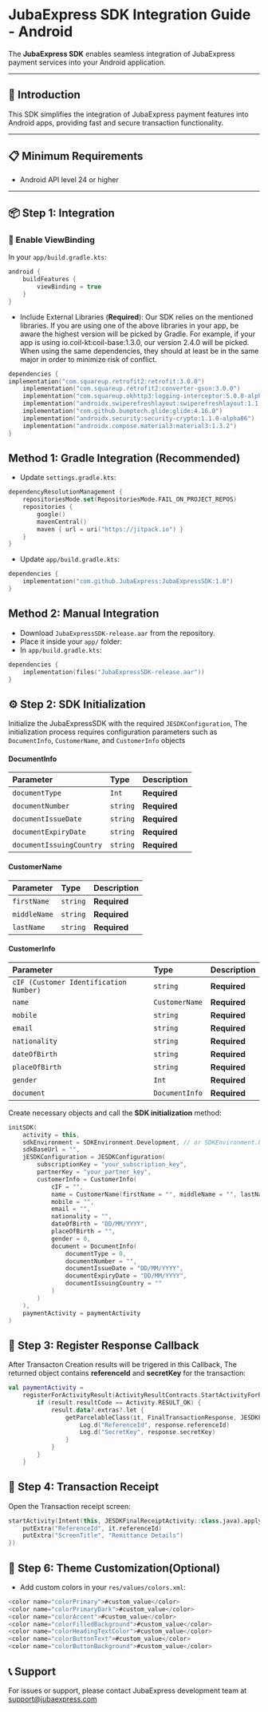 # JubaExpress SDK Integration Guide - Android

The **JubaExpress SDK** enables seamless integration of JubaExpress payment services into your Android application.

---

## 🚀 Introduction

This SDK simplifies the integration of JubaExpress payment features into Android apps, providing fast and secure transaction functionality.

---

## 📋 Minimum Requirements

- Android API level 24 or higher

---

## 📦 Step 1: Integration

### 🔧 Enable ViewBinding

In your `app/build.gradle.kts`:

```kotlin
android {
    buildFeatures {
        viewBinding = true
    }
}
```

- Include External Libraries (**Required**):
Our SDK relies on the mentioned libraries. If you are using one of the above libraries in your app, be aware the highest version will be picked by Gradle. For example, if your app is using io.coil-kt:coil-base:1.3.0, our version 2.4.0 will be picked. When using the same dependencies, they should at least be in the same major in order to minimize risk of conflict.

```kotlin
dependencies {
implementation("com.squareup.retrofit2:retrofit:3.0.0")
    implementation("com.squareup.retrofit2:converter-gson:3.0.0")
    implementation("com.squareup.okhttp3:logging-interceptor:5.0.0-alpha.17")
    implementation("androidx.swiperefreshlayout:swiperefreshlayout:1.1.0")
    implementation("com.github.bumptech.glide:glide:4.16.0")
    implementation("androidx.security:security-crypto:1.1.0-alpha06")
    implementation("androidx.compose.material3:material3:1.3.2")
}
```

## Method 1: Gradle Integration (Recommended)

- Update `settings.gradle.kts`:

```kotlin
dependencyResolutionManagement {
    repositoriesMode.set(RepositoriesMode.FAIL_ON_PROJECT_REPOS)
    repositories {
        google()
        mavenCentral()
        maven { url = uri("https://jitpack.io") }
    }
}
```

- Update `app/build.gradle.kts`:

```kotlin
dependencies {
    implementation("com.github.JubaExpress:JubaExpressSDK:1.0")
}
```

## Method 2: Manual Integration

- Download `JubaExpressSDK-release.aar` from the repository.
- Place it inside your `app/` folder:
- In `app/build.gradle.kts`:

```kotlin
dependencies {
    implementation(files("JubaExpressSDK-release.aar"))
}
```

## ⚙️ Step 2: SDK Initialization

Initialize the JubaExpressSDK with the required `JESDKConfiguration`, The initialization process requires configuration parameters such as `DocumentInfo`, `CustomerName`, and `CustomerInfo` objects

#### DocumentInfo

| Parameter | Type     | Description                |
| :-------- | :------- | :------------------------- |
| `documentType` | `Int` | **Required** |
| `documentNumber` | `string` | **Required** |
| `documentIssueDate` | `string` | **Required** |
| `documentExpiryDate` | `string` | **Required** |
| `documentIssuingCountry` | `string` | **Required** |


#### CustomerName


| Parameter | Type     | Description                |
| :-------- | :------- | :------------------------- |
| `firstName` | `string` | **Required** |
| `middleName` | `string` | **Required** |
| `lastName` | `string` | **Required** |

#### CustomerInfo


| Parameter | Type     | Description                |
| :-------- | :------- | :------------------------- |
| `cIF (Customer Identification Number)` | `string` | **Required** |
| `name` | `CustomerName` | **Required** |
| `mobile` | `string` | **Required** |
| `email` | `string` | **Required** |
| `nationality` | `string` | **Required** |
| `dateOfBirth` | `string` | **Required** |
| `placeOfBirth` | `string` | **Required** |
| `gender` | `Int` | **Required** |
| `document` | `DocumentInfo` | **Required** |


Create necessary objects and call the **SDK initialization** method:

```kotlin
initSDK(
    activity = this,
    sdkEnvironment = SDKEnvironment.Development, // or SDKEnvironment.Production
    sdkBaseUrl = "",
    jESDKConfiguration = JESDKConfiguration(
        subscriptionKey = "your_subscription_key",
        partnerKey = "your_partner_key",
        customerInfo = CustomerInfo(
            cIF = "",
            name = CustomerName(firstName = "", middleName = "", lastName = ""),
            mobile = "",
            email = "",
            nationality = "",
            dateOfBirth = "DD/MM/YYYY",
            placeOfBirth = "",
            gender = 0,
            document = DocumentInfo(
                documentType = 0,
                documentNumber = "",
                documentIssueDate = "DD/MM/YYYY",
                documentExpiryDate = "DD/MM/YYYY",
                documentIssuingCountry = ""
            )
        )
    ),
    paymentActivity = paymentActivity
)
```

## 🔁 Step 3: Register Response Callback
After Transacton Creation results will be trigered in this Callback, The returned object contains **referenceId** and **secretKey** for the transaction:

```kotlin
val paymentActivity =
    registerForActivityResult(ActivityResultContracts.StartActivityForResult()) { result ->
        if (result.resultCode == Activity.RESULT_OK) {
            result.data?.extras?.let {
                getParcelableClass(it, FinalTransactionResponse, JESDKFinalTransactionModel::class.java)?.let { response ->
                    Log.d("ReferenceId", response.referenceId)
                    Log.d("SecretKey", response.secretKey)
                }
            }
        }
    }
```

## 🧾 Step 4: Transaction Receipt
Open the Transaction receipt screen:

```kotlin
startActivity(Intent(this, JESDKFinalReceiptActivity::class.java).apply {
    putExtra("ReferenceId", it.referenceId)
    putExtra("ScreenTitle", "Remittance Details")
})
```

## 🎨 Step 6: Theme Customization(Optional)
- Add custom colors in your `res/values/colors.xml`:

```kotlin
<color name="colorPrimary">#custom_value</color>
<color name="colorPrimaryDark">#custom_value</color>
<color name="colorAccent">#custom_value</color>
<color name="colorFilledBackground">#custom_value</color>
<color name="colorHeadingTextColor">#custom_value</color>
<color name="colorButtonText">#custom_value</color>
<color name="colorButtonBackground">#custom_value</color>
```

## 📞 Support
For issues or support, please contact JubaExpress development team at support@jubaexpress.com
